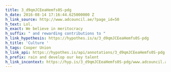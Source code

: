 ```yaml
---
title: 3_d9qmJCEeaHemfs0S-pdg
h_date: 2016-08-14 17:16:44.625000000 Z
h_link_source: http://www.adcouncil.ae/?page_id=50
h_text: Lol.
h_exact: We believe in meritocracy
h_suffix: " and rewarding contributions to "
h_link_hypothesis: https://hypothes.is/a/3_d9qmJCEeaHemfs0S-pdg
h_title: 'Culture '
h_tags: Cooper Union
h_link_api: https://hypothes.is/api/annotations/3_d9qmJCEeaHemfs0S-pdg
h_prefix: rain and develop our key talent
h_link_incontext: https://hyp.is/3_d9qmJCEeaHemfs0S-pdg/www.adcouncil.ae/?page_id=50
---
```


